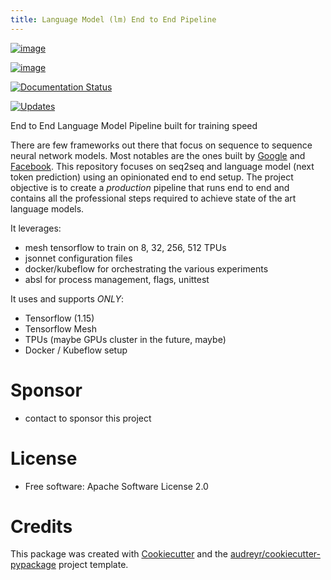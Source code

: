 ```yaml
---
title: Language Model (lm) End to End Pipeline 
---
```


[![image](https://img.shields.io/pypi/v/lm.svg)](https://pypi.python.org/pypi/lm)

[![image](https://img.shields.io/travis/NeuroArchitect/lm.svg)](https://travis-ci.com/NeuroArchitect/lm)

[![Documentation Status](https://readthedocs.org/projects/lm/badge/?version=latest)](https://lm.readthedocs.io/en/latest/?badge=latest)

[![Updates](https://pyup.io/repos/github/NeuroArchitect/lm/shield.svg)](https://pyup.io/repos/github/NeuroArchitect/lm/)

End to End Language Model Pipeline built for training speed

There are few frameworks out there that focus on sequence to sequence neural network models.
Most notables are the ones built by [Google](github.com/tensorflow/seq2seq) and [Facebook](github.com/pytorch/fairseq).
This repository focuses on seq2seq and language model (next token prediction) using an opinionated end to end setup.
The project objective is to create a *production* pipeline that runs end to end and contains all the professional steps required to achieve state of the art language models.

It leverages:
- mesh tensorflow to train on 8, 32, 256, 512 TPUs
- jsonnet configuration files
- docker/kubeflow for orchestrating the various experiments
- absl for process management, flags, unittest

It uses and supports *ONLY*: 
- Tensorflow (1.15)
- Tensorflow Mesh 
- TPUs (maybe GPUs cluster in the future, maybe)
- Docker / Kubeflow setup

# Sponsor
- contact to sponsor this project

# License
-   Free software: Apache Software License 2.0

# Credits
This package was created with
[Cookiecutter](https://github.com/audreyr/cookiecutter) and the
[audreyr/cookiecutter-pypackage](https://github.com/audreyr/cookiecutter-pypackage)
project template.
